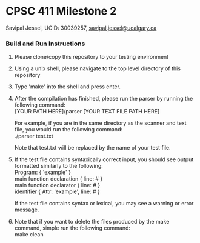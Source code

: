 # CPSC 411 Milestone 2

Savipal Jessel, UCID: 30039257, savipal.jessel@ucalgary.ca

### Build and Run Instructions

1. Please clone/copy this repository to your testing environment
2. Using a unix shell, please navigate to the top level directory of this repository
3. Type 'make' into the shell and press enter. <br />
4. After the compilation has finished, please run the parser by running the following command: <br />
    [YOUR PATH HERE]/parser    [YOUR TEXT FILE PATH HERE]

    For example, if you are in the same directory as the scanner and text file, you would run the following command: <br />
    ./parser test.txt <br />

    Note that test.txt will be replaced by the name of your test file.

5. If the test file contains syntaxically correct input, you should see output formatted similarly to the following: <br />
    Program: { 'example' } <br />
    main function declaration { line: # } <br />
        main function declarator { line: # } <br />
            identifier { Attr: 'example', line: # } <br />

   If the test file contains syntax or lexical, you may see a warning or error message. 

6. Note that if you want to delete the files produced by the make command, simple run the following command: <br />
    make clean



